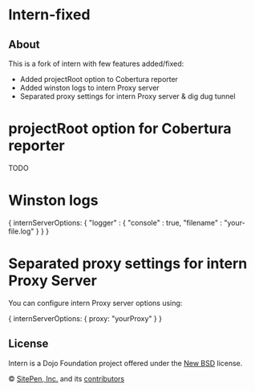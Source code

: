 # Intern-fixed

## About

This is a fork of intern with few features added/fixed:
- Added projectRoot option to Cobertura reporter 
- Added winston logs to intern Proxy server
- Separated proxy settings for intern Proxy server & dig dug tunnel

# projectRoot option for Cobertura reporter

TODO

# Winston logs

{
 internServerOptions: {
  "logger" : {
   "console" : true,
   "filename" : "your-file.log"
   }
 }
}

# Separated proxy settings for intern Proxy Server

You can configure intern Proxy server options using:

{
 internServerOptions: {
  proxy: "yourProxy"
 }
}

## License

Intern is a Dojo Foundation project offered under the [New BSD](LICENSE) license.

© [SitePen, Inc.](http://sitepen.com) and its [contributors](https://github.com/theintern/intern/graphs/contributors)
